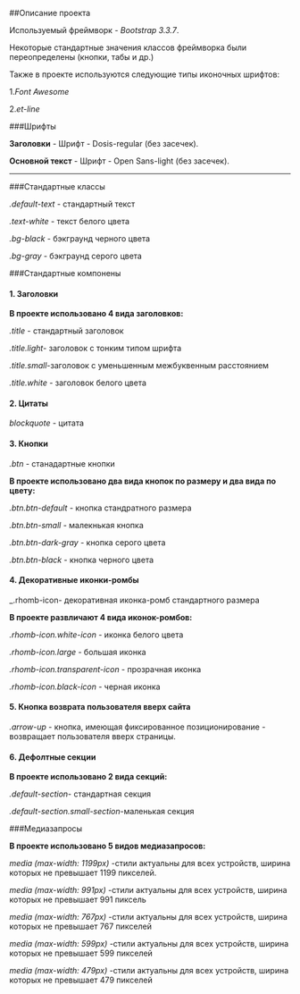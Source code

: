 ##Описание проекта

Используемый фреймворк - _Bootstrap 3.3.7_.

Некоторые стандартные значения классов фреймворка были переопределены (кнопки, табы и др.)

Также в проекте используются следующие типы иконочных шрифтов:

 1._Font Awesome_
 
 2._et-line_
 
###Шрифты

**Заголовки** - Шрифт  - Dosis-regular (без засечек).

**Основной текст** - Шрифт  - Open Sans-light (без засечек).<hr>

###Стандартные классы

_.default-text_ - стандартный текст

_.text-white_ - текст белого цвета

_.bg-black_ - бэкграунд черного цвета

_.bg-gray_ - бэкграунд серого цвета



###Стандартные компонены

#### 1. Заголовки 

**В проекте использовано 4 вида заголовков:**

_.title_ - стандартный заголовок

_.title.light_- заголовок с тонким типом шрифта

_.title.small_-заголовок с уменьшенным межбуквенным расстоянием

_.title.white_ - заголовок белого цвета

#### 2. Цитаты 

_blockquote_ - цитата

#### 3. Кнопки
 
_.btn_ - станадартные кнопки

**В проекте использовано два вида кнопок по размеру и два вида по цвету:**

_.btn.btn-default_ - кнопка стандратного размера

_.btn.btn-small_ - малекнькая кнопка

_.btn.btn-dark-gray_ - кнопка серого цвета

_.btn.btn-black_ - кнопка черного цвета

#### 4. Декоративные иконки-ромбы 

_.rhomb-icon- декоративная иконка-ромб стандартного размера

**В проекте развличают 4 вида иконок-ромбов:**

_.rhomb-icon.white-icon_ - иконка белого цвета

_.rhomb-icon.large_ - большая иконка

_.rhomb-icon.transparent-icon_ - прозрачная иконка

_.rhomb-icon.black-icon_ - черная иконка

#### 5. Кнопка возврата пользователя вверх сайта 

_.arrow-up_ - кнопка, имеющая фиксированное позиционирование - возвращает пользователя вверх страницы.

#### 6. Дефолтные секции
**В проекте использовано 2 вида секций:**

_.default-section_- стандартная секция

_.default-section.small-section_-маленькая секция


###Медиазапросы

**В проекте использовано 5 видов медиазапросов:**

_media (max-width: 1199px)_ -стили актуальны для всех устройств, ширина которых не превышает 1199 пикселей.


_media (max-width: 991px)_ -стили актуальны для всех устройств, ширина которых не превышает 991 пиксель

_media (max-width: 767px)_ -стили актуальны для всех устройств, ширина которых не превышает 767 пикселей

_media (max-width: 599px)_ -стили актуальны для всех устройств, ширина которых не превышает 599 пикселей

_media (max-width: 479px)_ -стили актуальны для всех устройств, ширина которых не превышает 479 пикселей




